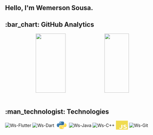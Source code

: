 ## Hello, I'm Wemerson Sousa.

 <h2>:bar_chart: GitHub Analytics</h2>

<div align="center">  
  <img width="44%" height="195px" src="https://github-readme-stats.vercel.app/api?username=Wemers0n&show_icons=true&count_private=true&theme=react" /> 
  <img width="40%" height="195px" src="https://github-readme-stats.vercel.app/api/top-langs/?username=Wemers0n&layout=compact&hide_border=true&theme=react" />
</div> 
 
<!--
[![Ashutosh's github activity graph](https://github-readme-activity-graph.cyclic.app/graph?username=Wemers0n&theme=react-dark)](https://github.com/ashutosh00710/github-readme-activity-graph)
-->

<div style="display: inline_block"><br>
<h2>:man_technologist: Technologies</h2> 
  <img align="center" alt="Ws-Flutter" height="30" width="40" src="https://cdn.jsdelivr.net/gh/devicons/devicon/icons/flutter/flutter-original.svg">
  <img align="center" alt="Ws-Dart" height="30" width="40" src="https://cdn.jsdelivr.net/gh/devicons/devicon/icons/dart/dart-original.svg"> 
  <img align="center" alt="Ws-Python" height="30" width="40" src="https://raw.githubusercontent.com/devicons/devicon/master/icons/python/python-original.svg">
  <img align="center" alt="Ws-Java" height="40" width="40" src="https://cdn.jsdelivr.net/gh/devicons/devicon/icons/java/java-original-wordmark.svg">
  
  <img align="center" alt="Ws-C++" height="30" width="40" src="https://cdn.jsdelivr.net/gh/devicons/devicon/icons/cplusplus/cplusplus-original.svg">
  <img align="center" alt="Ws-Js" height="30" width="40" src="https://raw.githubusercontent.com/devicons/devicon/master/icons/javascript/javascript-plain.svg">
  <img align="center" alt="Ws-Git" height="30" width="40" src="https://cdn.jsdelivr.net/gh/devicons/devicon/icons/git/git-original.svg">
</div>

<!--
 <div>
  
  ![Snake animation](https://github.com/Wemers0n/Wemers0n/blob/output/github-contribution-grid-snake.svg)

 </div>
 -->
 
<!--  [![Readme Card](https://github-readme-stats.vercel.app/api/pin/?username=Wemers0n&repo=Wemers0n)](https://github.com/Wemers0n/Wemers0n) -->
<!-- <a href="https://github.com/Wemers0n/Wemers0n">
  <img align="center" src="https://github-readme-stats.vercel.app/api/pin/?username=Wemers0n&repo=Wemers0n" />
</a>
<a href="https://github.com/Wemers0n/Java-Codes">
  <img align="center" src="https://github-readme-stats.vercel.app/api/pin/?username=Wemers0n&repo=Java-Codes" />
</a> -->
